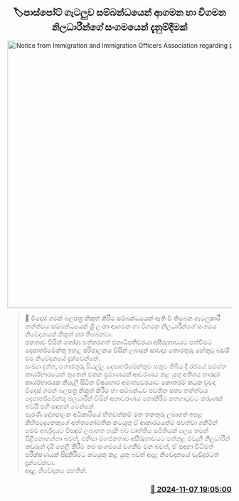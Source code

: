 <p align='center'><b><h2 align='center' title='Notice from Immigration and Immigration Officers Association regarding passport issue'>🏷පාස්පෝට් ගැටලුව සම්බන්ධයෙන් ආගමන හා විගමන නිලධාරීන්ගේ සංගමයෙන් දැනුම්දීමක්</h2></b></p>
<p align='center'><img src='https://helakuru.sgp1.cdn.digitaloceanspaces.com/esana/images/lib/passportoffice[1].jpg' width='600' alt='Notice from Immigration and Immigration Officers Association regarding passport issue'></p>

>📝 විදෙස් ගමන් බලපත්‍ර නිකුත් කිරීම සම්බන්ධයෙන් ඇති වී තිබෙන ගැටලුකාරී තත්ත්වය සම්බන්ධයෙන් ශ්‍රී ලංකා ආගමන හා විගමන නිලධාරීන්ගේ සංගමය නිවේදනයක් නිකුත් කර තිබෙනවා.<br>ජනතාව විසින් තෝරා පත්කරගත් ජනාධිපතිවරයා අසීරුතාවයට පත්වීමට දෙපාර්තමේන්තු ඉහළ පරිපාලනය විසින් ලබාදුන් සාවද්‍ය තොරතුරු හේතුවූ බවයි එම නිවේදනයේ දැක්වෙන්නේ.<br>සංඛ්‍යා දත්ත, තොරතුරු සියල්ල දෙපාර්තමේන්තුව සතුව තිබිය දී රජයේ සමස්ත කාර්යභාරයෙන් තුනෙන් එකක ප්‍රමාණයක් ආවරණය කළ යුතු අතිශය භාරදූර කාර්යභාරයක නියැලී සිටින විෂයභාර අමාත්‍යවරයාට කොතරම් කටුක වුවද විදෙස් ගමන් බලපත්‍ර නිකුත් කිරීම හා සම්බන්ධව පවතින සත්‍ය තත්ත්වය දෙපාර්තමේන්තු බලධාරීන් විසින් අනාවරණය නොකිරීම කනගාටුවට කරුණක් බවයි එහි සඳහන් වෙන්නේ.<br>පැරණි දේශපාලන අධිකාරියේ හිතවත්කම් මත තනතුරු ලබාගත් ඉහළ කිහිපදෙනෙකුගේ අත්තනෝමතික කටයුතු ඒ ආකාරයෙන්ම පවත්වා ගනිමින් මෙම අර්බුදයට විසඳුම් ලබාගත හැකි බව වෘත්තීය සමිතියක් ලෙස තමන් පිළිනොගන්නා බවත්, එනිසා මහජනතාව අසීරුතාවයට පත්කළ එවැනි නිලධාරීන් කවුරුන් දැයි හෙළි කිරීම තම සංගමයේ වගකීම වන බවත්, ඒ සඳහා විධිමත් පරීක්ෂණයක් සිදුකිරීමට කටයුතු කළ යුතු බවත් අදාළ නිවේදනයේ වැඩිදුරටත් දැක්වෙනවා.<br>අදාළ නිවේදනය පහතින්. <br>

<h3 align='right'><a href='https://www.helakuru.lk/esana/p/104841/'>📅 2024-11-07 19:05:00</a></h3>
